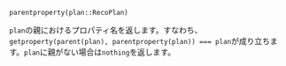 ```
parentproperty(plan::RecoPlan)
```

`plan`の親におけるプロパティ名を返します。すなわち、`getproperty(parent(plan), parentproperty(plan)) === plan`が成り立ちます。`plan`に親がない場合は`nothing`を返します。
